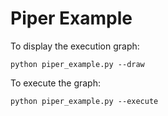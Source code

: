 # Piper Example

To display the execution graph:

```
python piper_example.py --draw
```

To execute the graph:

```
python piper_example.py --execute
```

